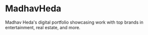# MadhavHeda
Madhav Heda's digital portfolio showcasing work with top brands in entertainment, real estate, and more.
